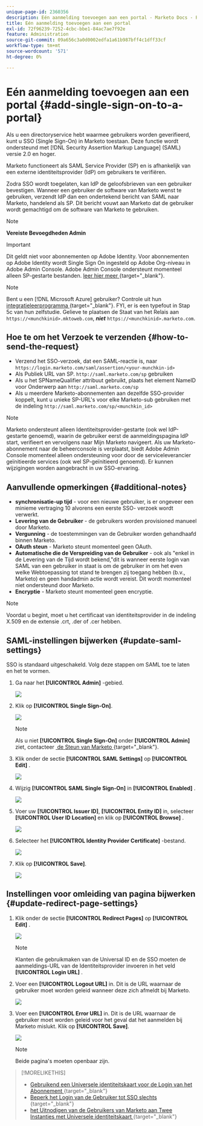 ```yaml
---
unique-page-id: 2360356
description: Eén aanmelding toevoegen aan een portal - Marketo Docs - Productdocumentatie
title: Eén aanmelding toevoegen aan een portal
exl-id: 72f96239-7252-4cbc-bbe1-84ac7ae7f92e
feature: Administration
source-git-commit: 09a656c3a0d0002edfa1a61b987bff4c1dff33cf
workflow-type: tm+mt
source-wordcount: '571'
ht-degree: 0%

---
```


# Eén aanmelding toevoegen aan een portal {#add-single-sign-on-to-a-portal}

Als u een directoryservice hebt waarmee gebruikers worden geverifieerd, kunt u SSO (Single Sign-On) in Marketo toestaan. Deze functie wordt ondersteund met [!DNL Security Assertion Markup Language] (SAML) versie 2.0 en hoger.

Marketo functioneert als SAML Service Provider (SP) en is afhankelijk van een externe identiteitsprovider (IdP) om gebruikers te verifiëren.

Zodra SSO wordt toegelaten, kan IdP de geloofsbrieven van een gebruiker bevestigen. Wanneer een gebruiker de software van Marketo wenst te gebruiken, verzendt IdP dan een ondertekend bericht van SAML naar Marketo, handelend als SP. Dit bericht vouwt aan Marketo dat de gebruiker wordt gemachtigd om de software van Marketo te gebruiken.

>[!NOTE]
>
>**Vereiste Bevoegdheden Admin**

>[!IMPORTANT]
>
>Dit geldt niet voor abonnementen op Adobe Identity. Voor abonnementen op Adobe Identity wordt Single Sign On ingesteld op Adobe Org-niveau in Adobe Admin Console. Adobe Admin Console ondersteunt momenteel alleen SP-gestarte bestanden. [&#x200B; leer hier meer &#x200B;](https://helpx.adobe.com/nl/enterprise/using/set-up-identity.html){target="_blank"}.

>[!NOTE]
>
>Bent u een [!DNL Microsoft Azure] gebruiker? Controle uit hun [&#x200B; integratieleerprogramma &#x200B;](https://learn.microsoft.com/en-us/entra/identity/saas-apps/marketo-tutorial){target="_blank"}. FYI, er is een typefout in Stap 5c van hun zelfstudie. Gelieve te plaatsen de Staat van het Relais aan `https://<munchkinid>.mktoweb.com`, **_niet_** `https://<munchkinid>.marketo.com`.

## Hoe te om het Verzoek te verzenden {#how-to-send-the-request}

* Verzend het SSO-verzoek, dat een SAML-reactie is, naar `https://login.marketo.com/saml/assertion/<your-munchkin-id>`
* Als Publiek URL van SP. `http://saml.marketo.com/sp` gebruiken
* Als u het SPNameQualifier attribuut gebruikt, plaats het element NameID voor Onderwerp aan `http://saml.marketo.com/sp`
* Als u meerdere Marketo-abonnementen aan dezelfde SSO-provider koppelt, kunt u unieke SP-URL&#39;s voor elke Marketo-sub gebruiken met de indeling `http://saml.marketo.com/sp/<munchkin_id>`

>[!NOTE]
>
>Marketo ondersteunt alleen Identiteitsprovider-gestarte (ook wel IdP-gestarte genoemd), waarin de gebruiker eerst de aanmeldingspagina IdP start, verifieert en vervolgens naar Mijn Marketo navigeert. Als uw Marketo-abonnement naar de beheerconsole is verplaatst, biedt Adobe Admin Console momenteel alleen ondersteuning voor door de serviceleverancier geïnitieerde services (ook wel SP-geïnitieerd genoemd). Er kunnen wijzigingen worden aangebracht in uw SSO-ervaring.

## Aanvullende opmerkingen {#additional-notes}

* **synchronisatie-up tijd** - voor een nieuwe gebruiker, is er ongeveer een minieme vertraging 10 alvorens een eerste SSO- verzoek wordt verwerkt.
* **Levering van de Gebruiker** - de gebruikers worden provisioned manueel door Marketo.
* **Vergunning** - de toestemmingen van de Gebruiker worden gehandhaafd binnen Marketo.
* **OAuth steun** - Marketo steunt momenteel geen OAuth.
* **Automatische die de Verspreiding van de Gebruiker** - ook als &quot;enkel in de Levering van de Tijd wordt bekend,&quot;dit is wanneer eerste login van SAML van een gebruiker in staat is om de gebruiker in om het even welke Webtoepassing tot stand te brengen zij toegang hebben (b.v., Marketo) en geen handadmin actie wordt vereist. Dit wordt momenteel niet ondersteund door Marketo.
* **Encryptie** - Marketo steunt momenteel geen encryptie.

>[!NOTE]
>
>Voordat u begint, moet u het certificaat van identiteitsprovider in de indeling X.509 en de extensie .crt, .der of .cer hebben.

## SAML-instellingen bijwerken {#update-saml-settings}

SSO is standaard uitgeschakeld. Volg deze stappen om SAML toe te laten en het te vormen.

1. Ga naar het **[!UICONTROL Admin]** -gebied.

   ![](assets/add-single-sign-on-to-a-portal-1.png)

1. Klik op **[!UICONTROL Single Sign-On]**.

   ![](assets/add-single-sign-on-to-a-portal-2.png)

   >[!NOTE]
   >
   >Als u niet **[!UICONTROL Single Sign-On]** onder **[!UICONTROL Admin]** ziet, contacteer [&#x200B; de Steun van Marketo &#x200B;](https://nation.marketo.com/t5/Support/ct-p/Support){target="_blank"}.

1. Klik onder de sectie **[!UICONTROL SAML Settings]** op **[!UICONTROL Edit]** .

   ![](assets/add-single-sign-on-to-a-portal-3.png)

1. Wijzig **[!UICONTROL SAML Single Sign-On]** in **[!UICONTROL Enabled]** .

   ![](assets/add-single-sign-on-to-a-portal-4.png)

1. Voer uw **[!UICONTROL Issuer ID]**, **[!UICONTROL Entity ID]** in, selecteer **[!UICONTROL User ID Location]** en klik op **[!UICONTROL Browse]** .

   ![](assets/add-single-sign-on-to-a-portal-5.png)

1. Selecteer het **[!UICONTROL Identity Provider Certificate]** -bestand.

   ![](assets/add-single-sign-on-to-a-portal-6.png)

1. Klik op **[!UICONTROL Save]**.

   ![](assets/add-single-sign-on-to-a-portal-7.png)

## Instellingen voor omleiding van pagina bijwerken {#update-redirect-page-settings}

1. Klik onder de sectie **[!UICONTROL Redirect Pages]** op **[!UICONTROL Edit]** .

   ![](assets/add-single-sign-on-to-a-portal-8.png)

   >[!NOTE]
   >
   >Klanten die gebruikmaken van de Universal ID en de SSO moeten de aanmeldings-URL van de Identiteitsprovider invoeren in het veld **[!UICONTROL Login URL]** .

1. Voer een **[!UICONTROL Logout URL]** in. Dit is de URL waarnaar de gebruiker moet worden geleid wanneer deze zich afmeldt bij Marketo.

   ![](assets/add-single-sign-on-to-a-portal-9.png)

1. Voer een **[!UICONTROL Error URL]** in. Dit is de URL waarnaar de gebruiker moet worden geleid voor het geval dat het aanmelden bij Marketo mislukt. Klik op **[!UICONTROL Save]**.

   ![](assets/add-single-sign-on-to-a-portal-10.png)

   >[!NOTE]
   >
   >Beide pagina&#39;s moeten openbaar zijn.

>[!MORELIKETHIS]
>
>* [&#x200B; Gebruikend een Universele identiteitskaart voor de Login van het Abonnement &#x200B;](/help/marketo/product-docs/administration/settings/using-a-universal-id-for-subscription-login.md){target="_blank"}
>* [&#x200B; Beperk het Login van de Gebruiker tot SSO slechts &#x200B;](/help/marketo/product-docs/administration/additional-integrations/restrict-user-login-to-sso-only.md){target="_blank"}
>* [&#x200B; het Uitnodigen van de Gebruikers van Marketo aan Twee Instanties met Universele identiteitskaart &#x200B;](https://nation.marketo.com/t5/Knowledgebase/Inviting-Marketo-Users-to-Two-Instances-with-Universal-ID-UID/ta-p/251122){target="_blank"}
